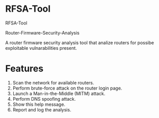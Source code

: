 # RFSA-Tool
RFSA-Tool

Router-Firmware-Security-Analysis

A router firmware security analysis tool that analize routers for possibe exploitable vulnarabilities present.

# Features

  1. Scan the network for available routers.
  2. Perform brute-force attack on the router login page.
  3. Launch a Man-in-the-Middle (MITM) attack.
  4. Perform DNS spoofing attack.
  5. Show this help message.
  6. Report and log the analysis.
